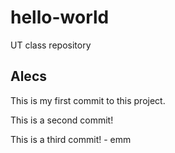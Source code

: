# hello-world
UT class repository

## Alecs
This is my first commit to this project.

This is a second commit!

This is a third commit! - emm 
